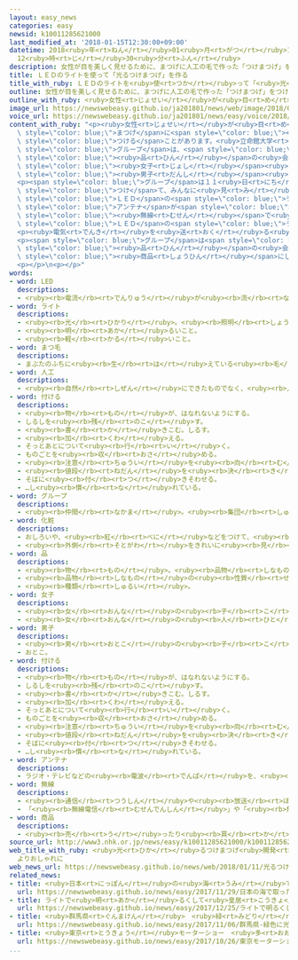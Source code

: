 ```yaml
---
layout: easy_news
categories: easy
newsid: k10011285621000
last_modified_at: '2018-01-15T12:30:00+09:00'
datetime: 2018<ruby>年<rt>ねん</rt></ruby>01<ruby>月<rt>がつ</rt></ruby>15<ruby>日<rt>にち</rt></ruby>
  12<ruby>時<rt>じ</rt></ruby>30<ruby>分<rt>ふん</rt></ruby>
description: 女性が目を美しく見せるために、まつげに人工の毛で作った「つけまつげ」をつけることがあります。
title: ＬＥＤのライトを使って「光るつけまつげ」を作る
title_with_ruby: ＬＥＤのライトを<ruby>使<rt>つか</rt></ruby>って「<ruby>光<rt>ひか</rt></ruby>るつけまつげ」を<ruby>作<rt>つく</rt></ruby>る
outline: 女性が目を美しく見せるために、まつげに人工の毛で作った「つけまつげ」をつけることがあります。
outline_with_ruby: <ruby>女性<rt>じょせい</rt></ruby>が<ruby>目<rt>め</rt></ruby>を<ruby>美<rt>うつく</rt></ruby>しく<ruby>見<rt>み</rt></ruby>せるために、まつげに<ruby>人工<rt>じんこう</rt></ruby>の<ruby>毛<rt>け</rt></ruby>で<ruby>作<rt>つく</rt></ruby>った「つけまつげ」をつけることがあります。
image_url: https://newswebeasy.github.io/ja201801/news/web/image/2018/01/11/K10011285621_1801111924_1801111925_01_03.jpg
voice_url: https://newswebeasy.github.io/ja201801/news/easy/voice/2018/01/15/k10011285621000.mp3
content_with_ruby: "<p><ruby>女性<rt>じょせい</rt></ruby>が<ruby>目<rt>め</rt></ruby>を<ruby>美<rt>うつく</rt></ruby>しく<ruby>見<rt>み</rt></ruby>せるために、<span\
  \ style=\"color: blue;\">まつげ</span>に<span style=\"color: blue;\"><ruby>人工<rt>じんこう</rt></ruby></span>の<ruby>毛<rt>け</rt></ruby>で<ruby>作<rt>つく</rt></ruby>った「つけまつげ」を<span\
  \ style=\"color: blue;\">つける</span>ことがあります。<ruby>立命館大学<rt>りつめいかんだいがく</rt></ruby>の<ruby>道関隆国<rt>どうせきたかくに</rt></ruby><ruby>先生<rt>せんせい</rt></ruby>の<span\
  \ style=\"color: blue;\">グループ</span>は、<span style=\"color: blue;\"><ruby>化粧<rt>けしょう</rt></ruby></span><span\
  \ style=\"color: blue;\"><ruby>品<rt>ひん</rt></ruby></span>の<ruby>会社<rt>かいしゃ</rt></ruby>に<ruby>頼<rt>たの</rt></ruby>まれて「<ruby>光<rt>ひか</rt></ruby>るつけまつげ」を<ruby>研究<rt>けんきゅう</rt></ruby>していました。そして、<span\
  \ style=\"color: blue;\"><ruby>女子<rt>じょし</rt></ruby></span><ruby>学生<rt>がくせい</rt></ruby>の<ruby>意見<rt>いけん</rt></ruby>を<ruby>聞<rt>き</rt></ruby>きながら、<span\
  \ style=\"color: blue;\"><ruby>男子<rt>だんし</rt></ruby></span><ruby>学生<rt>がくせい</rt></ruby>だけで「<ruby>光<rt>ひか</rt></ruby>るつけまつげ」を<ruby>作<rt>つく</rt></ruby>りました。</p>\n\
  <p><span style=\"color: blue;\">グループ</span>は１１<ruby>日<rt>にち</rt></ruby>、<ruby>人形<rt>にんぎょう</rt></ruby>に「<ruby>光<rt>ひか</rt></ruby>るつけまつげ」を<span\
  \ style=\"color: blue;\">つけ</span>て、みんなに<ruby>見<rt>み</rt></ruby>せました。この「<ruby>光<rt>ひか</rt></ruby>るつけまつげ」には、<ruby>小<rt>ちい</rt></ruby>さな<span\
  \ style=\"color: blue;\">ＬＥＤ</span>の<span style=\"color: blue;\">ライト</span>と<ruby>長<rt>なが</rt></ruby>さ３ｃｍぐらいの<span\
  \ style=\"color: blue;\">アンテナ</span>が<span style=\"color: blue;\">つけ</span>てあります。<span\
  \ style=\"color: blue;\"><ruby>無線<rt>むせん</rt></ruby></span>で<ruby>電気<rt>でんき</rt></ruby>を<ruby>送<rt>おく</rt></ruby>ると、<ruby>音楽<rt>おんがく</rt></ruby>と<ruby>一緒<rt>いっしょ</rt></ruby>に<ruby>緑<rt>みどり</rt></ruby><ruby>色<rt>いろ</rt></ruby>の<span\
  \ style=\"color: blue;\">ＬＥＤ</span>の<span style=\"color: blue;\">ライト</span>が<ruby>光<rt>ひか</rt></ruby>ります。</p>\n\
  <p><ruby>電気<rt>でんき</rt></ruby>を<ruby>送<rt>おく</rt></ruby>る<ruby>線<rt>せん</rt></ruby>を<ruby>使<rt>つか</rt></ruby>った「<ruby>光<rt>ひか</rt></ruby>るつけまつげ」は<ruby>今<rt>いま</rt></ruby>までもありましたが、<ruby>新<rt>あたら</rt></ruby>しいものは<ruby>電気<rt>でんき</rt></ruby>の<ruby>線<rt>せん</rt></ruby>がないため、もっときれいに<ruby>見<rt>み</rt></ruby>えます。</p>\n\
  <p><span style=\"color: blue;\">グループ</span>は<span style=\"color: blue;\"><ruby>化粧<rt>けしょう</rt></ruby></span><span\
  \ style=\"color: blue;\"><ruby>品<rt>ひん</rt></ruby></span>の<ruby>会社<rt>かいしゃ</rt></ruby>と<ruby>一緒<rt>いっしょ</rt></ruby>に<ruby>研究<rt>けんきゅう</rt></ruby>して、<span\
  \ style=\"color: blue;\"><ruby>商品<rt>しょうひん</rt></ruby></span>にしたいと<ruby>考<rt>かんが</rt></ruby>えています。</p>\n\
  <p></p>\n<p></p>"
words:
- word: LED
  descriptions:
  - <ruby><rb>電流</rb><rt>でんりゅう</rt></ruby>が<ruby><rb>流</rb><rt>なが</rt></ruby>れると、<ruby><rb>熱</rb><rt>ねつ</rt></ruby>を<ruby><rb>出</rb><rt>だ</rt></ruby>さずに<ruby><rb>光</rb><rt>ひかり</rt></ruby>を<ruby><rb>出</rb><rt>だ</rt></ruby>す<ruby><rb>物質</rb><rt>ぶっしつ</rt></ruby>。<ruby><rb>電力消費</rb><rt>でんりょくしょうひ</rt></ruby>が<ruby><rb>少</rb><rt>すく</rt></ruby>なく、<ruby><rb>寿命</rb><rt>じゅみょう</rt></ruby>が<ruby><rb>長</rb><rt>なが</rt></ruby>いため、<ruby><rb>白熱電球</rb><rt>はくねつでんきゅう</rt></ruby>や<ruby><rb>蛍光灯</rb><rt>けいこうとう</rt></ruby>にかわる<ruby><rb>光源</rb><rt>こうげん</rt></ruby>として<ruby><rb>使</rb><rt>つか</rt></ruby>われる。
- word: ライト
  descriptions:
  - <ruby><rb>光</rb><rt>ひかり</rt></ruby>。<ruby><rb>照明</rb><rt>しょうめい</rt></ruby>。
  - <ruby><rb>明</rb><rt>あか</rt></ruby>るいこと。
  - <ruby><rb>軽</rb><rt>かる</rt></ruby>いこと。
- word: まつ毛
  descriptions:
  - まぶたのふちに<ruby><rb>生</rb><rt>は</rt></ruby>えている<ruby><rb>毛</rb><rt>け</rt></ruby>。
- word: 人工
  descriptions:
  - <ruby><rb>自然</rb><rt>しぜん</rt></ruby>にできたものでなく、<ruby><rb>人</rb><rt>ひと</rt></ruby>の<ruby><rb>力</rb><rt>ちから</rt></ruby>で<ruby><rb>作</rb><rt>つく</rt></ruby>ること。
- word: 付ける
  descriptions:
  - <ruby><rb>物</rb><rt>もの</rt></ruby>が、はなれないようにする。
  - しるしを<ruby><rb>残</rb><rt>のこ</rt></ruby>す。
  - <ruby><rb>書</rb><rt>か</rt></ruby>きこむ。しるす。
  - <ruby><rb>加</rb><rt>くわ</rt></ruby>える。
  - そっとあとについて<ruby><rb>行</rb><rt>い</rt></ruby>く。
  - ものごとを<ruby><rb>収</rb><rt>おさ</rt></ruby>める。
  - <ruby><rb>注意</rb><rt>ちゅうい</rt></ruby>を<ruby><rb>向</rb><rt>む</rt></ruby>ける。
  - <ruby><rb>値段</rb><rt>ねだん</rt></ruby>を<ruby><rb>決</rb><rt>き</rt></ruby>める。
  - そばに<ruby><rb>付</rb><rt>つ</rt></ruby>きそわせる。
  - …し<ruby><rb>慣</rb><rt>な</rt></ruby>れている。
- word: グループ
  descriptions:
  - <ruby><rb>仲間</rb><rt>なかま</rt></ruby>。<ruby><rb>集団</rb><rt>しゅうだん</rt></ruby>。
- word: 化粧
  descriptions:
  - おしろいや、<ruby><rb>紅</rb><rt>べに</rt></ruby>などをつけて、<ruby><rb>顔</rb><rt>かお</rt></ruby>をきれいに<ruby><rb>見</rb><rt>み</rt></ruby>せること。
  - <ruby><rb>外側</rb><rt>そとがわ</rt></ruby>をきれいに<ruby><rb>見</rb><rt>み</rt></ruby>せること。
- word: 品
  descriptions:
  - <ruby><rb>物</rb><rt>もの</rt></ruby>。<ruby><rb>品物</rb><rt>しなもの</rt></ruby>。
  - <ruby><rb>品物</rb><rt>しなもの</rt></ruby>の<ruby><rb>性質</rb><rt>せいしつ</rt></ruby>。<ruby><rb>品質</rb><rt>ひんしつ</rt></ruby>。
  - <ruby><rb>種類</rb><rt>しゅるい</rt></ruby>。
- word: 女子
  descriptions:
  - <ruby><rb>女</rb><rt>おんな</rt></ruby>の<ruby><rb>子</rb><rt>こ</rt></ruby>。
  - <ruby><rb>女</rb><rt>おんな</rt></ruby>の<ruby><rb>人</rb><rt>ひと</rt></ruby>。<ruby><rb>女性</rb><rt>じょせい</rt></ruby>。
- word: 男子
  descriptions:
  - <ruby><rb>男</rb><rt>おとこ</rt></ruby>の<ruby><rb>子</rb><rt>こ</rt></ruby>。
  - おとこ。
- word: 付ける
  descriptions:
  - <ruby><rb>物</rb><rt>もの</rt></ruby>が、はなれないようにする。
  - しるしを<ruby><rb>残</rb><rt>のこ</rt></ruby>す。
  - <ruby><rb>書</rb><rt>か</rt></ruby>きこむ。しるす。
  - <ruby><rb>加</rb><rt>くわ</rt></ruby>える。
  - そっとあとについて<ruby><rb>行</rb><rt>い</rt></ruby>く。
  - ものごとを<ruby><rb>収</rb><rt>おさ</rt></ruby>める。
  - <ruby><rb>注意</rb><rt>ちゅうい</rt></ruby>を<ruby><rb>向</rb><rt>む</rt></ruby>ける。
  - <ruby><rb>値段</rb><rt>ねだん</rt></ruby>を<ruby><rb>決</rb><rt>き</rt></ruby>める。
  - そばに<ruby><rb>付</rb><rt>つ</rt></ruby>きそわせる。
  - …し<ruby><rb>慣</rb><rt>な</rt></ruby>れている。
- word: アンテナ
  descriptions:
  - ラジオ・テレビなどの<ruby><rb>電波</rb><rt>でんぱ</rt></ruby>を、<ruby><rb>出</rb><rt>だ</rt></ruby>したり<ruby><rb>受</rb><rt>う</rt></ruby>けたりするための<ruby><rb>装置</rb><rt>そうち</rt></ruby>。
- word: 無線
  descriptions:
  - <ruby><rb>通信</rb><rt>つうしん</rt></ruby>や<ruby><rb>放送</rb><rt>ほうそう</rt></ruby>で、<ruby><rb>電波</rb><rt>でんぱ</rt></ruby>を<ruby><rb>使</rb><rt>つか</rt></ruby>い、<ruby><rb>電線</rb><rt>でんせん</rt></ruby>を<ruby><rb>使</rb><rt>つか</rt></ruby>わないこと。
  - 「<ruby><rb>無線電信</rb><rt>むせんでんしん</rt></ruby>」や「<ruby><rb>無線電話</rb><rt>むせんでんわ</rt></ruby>」の<ruby><rb>略</rb><rt>りゃく</rt></ruby>。
- word: 商品
  descriptions:
  - <ruby><rb>売</rb><rt>う</rt></ruby>ったり<ruby><rb>買</rb><rt>か</rt></ruby>ったりするための<ruby><rb>品物</rb><rt>しなもの</rt></ruby>。
source_url: http://www3.nhk.or.jp/news/easy/k10011285621000/k10011285621000.html
web_title_with_ruby: <ruby>光<rt>ひか</rt></ruby>るつけまつげ<ruby>開発<rt>かいはつ</rt></ruby> ＬＥＤ<ruby>使<rt>つか</rt></ruby>い<ruby>配線<rt>はいせん</rt></ruby>なく
  よりおしゃれに
web_news_url: https://newswebeasy.github.io/news/web/2018/01/11/光るつけまつげ開発-LED使い配線なく-よりおしゃれに
related_news:
- title: <ruby>日本<rt>にっぽん</rt></ruby>の<ruby>海<rt>うみ</rt></ruby>で<ruby>取<rt>と</rt></ruby>ったレアアースからＬＥＤライトを<ruby>作<rt>つく</rt></ruby>る
  url: https://newswebeasy.github.io/news/easy/2017/11/29/日本の海で取ったレアアースからLEDライトを作る
- title: ライトで<ruby>明<rt>あか</rt></ruby>るくして<ruby>皇居<rt>こうきょ</rt></ruby>の<ruby>夜<rt>よる</rt></ruby>の<ruby>景色<rt>けしき</rt></ruby>を<ruby>楽<rt>たの</rt></ruby>しむ
  url: https://newswebeasy.github.io/news/easy/2017/12/25/ライトで明るくして皇居の夜の景色を楽しむ
- title: <ruby>群馬県<rt>ぐんまけん</rt></ruby>　<ruby>緑<rt>みどり</rt></ruby><ruby>色<rt>いろ</rt></ruby>に<ruby>光<rt>ひか</rt></ruby>る「<ruby>蛍光<rt>けいこう</rt></ruby>シルク」の<ruby>繭<rt>まゆ</rt></ruby>を<ruby>農家<rt>のうか</rt></ruby>が<ruby>育<rt>そだ</rt></ruby>てる
  url: https://newswebeasy.github.io/news/easy/2017/11/06/群馬県-緑色に光る蛍光シルクの繭を農家が育てる
- title: <ruby>東京<rt>とうきょう</rt></ruby>モーターショー　<ruby>多<rt>おお</rt></ruby>くの<ruby>会社<rt>かいしゃ</rt></ruby>が<ruby>電気<rt>でんき</rt></ruby><ruby>自動車<rt>じどうしゃ</rt></ruby>を<ruby>紹介<rt>しょうかい</rt></ruby>
  url: https://newswebeasy.github.io/news/easy/2017/10/26/東京モーターショー-多くの会社が電気自動車を紹介
...
```

